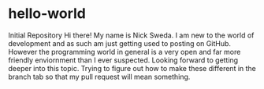 # hello-world
Initial Repository
Hi there! My name is Nick Sweda. I am new to the world of development and as such am just getting used to posting on GitHub. However the programming world in general is a very open and far more friendly enviornment than I ever suspected. Looking forward to getting deeper into this topic. Trying to figure out how to make these different in the branch tab so that my pull request will mean something.
